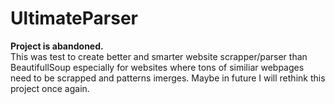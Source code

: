 # UltimateParser

<b>Project is abandoned.</b> <br/>
This was test to create better and smarter website scrapper/parser than BeautifullSoup especially for 
websites where tons of similiar webpages need to be scrapped and patterns imerges. 
Maybe in future I will rethink this project once again.
